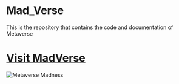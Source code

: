 # Mad_Verse
This is the repository that contains the code and documentation of Metaverse 

# [Visit MadVerse](https://mad-verse-navaneethadapa.vercel.app/)
![Metaverse Madness](https://user-images.githubusercontent.com/84430609/230869377-f8c0db2a-c2b4-4a99-97ce-5e8d38356461.png)
